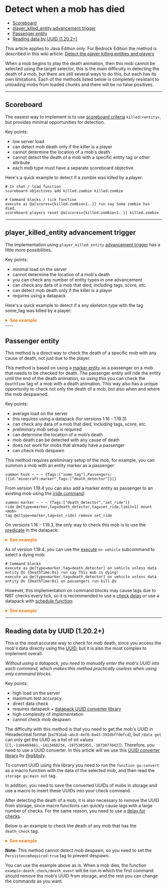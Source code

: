 # Detect when a mob has died

  - [Scoreboard](#scoreboard)
  - [player_killed_entity advancement trigger](#player_killed_entity-advancement-trigger)
  - [Passenger entity](#passenger-entity)
  - [Reading data by UUID (1.20.2+)](#reading-data-by-uuid-1202)

This article applies to Java Edition only. For Bedrock Edition the method is described in this wiki article: [Detect the player killing entities and players](/wiki/questions/playerkills#bedrock)

When a mob begins to play the death animation, then this mob cannot be selected using the target selector, this is the main difficulty in detecting the death of a mob, but there are still several ways to do this, but each has its own limitations. Each of the methods listed below is completely resistant to unloading mobs from loaded chunks and there will be no false positives.

----

## Scoreboard

The easiest way to implement is to use [scoreboard criteria](https://minecraft.wiki/w/Statistics#Statistic_types_and_names) `killed:<entity>`, but provides minimal opportunities for detection.

Key points:
* low server load
* can detect mob death only if the killer is a player
* cannot determine the location of a mob's death
* cannot detect the death of a mob with a specific entity tag or other attribute
* each mob type must have a separate scoreboard objective.

Here's a quick example to detect if a zombie was killed by a player:

```mcfunction
# In chat / load function
scoreboard objectives add killed.zombie killed:zombie

# Command blocks / tick function
execute as @a[scores={killed.zombie=1..}] run say Some zombie has died.
scoreboard players reset @a[scores={killed.zombie=1..}] killed.zombie
```

----

## player_killed_entity advancement trigger

The implementation using `player_killed_entity` [advancement trigger](https://minecraft.wiki/w/Advancement/JSON_format#minecraft:player_killed_entity) has a little more possibilities.

Key points:
* minimal load on the server
* cannot determine the location of a mob's death
* you can check any number of entity types in one advancement
* can check any data of a mob that died, including tags, score, etc.
* can detect mob death only if the killer is a player
* requires using a datapack

Here's a quick example to detect if a any skeleton type with the tag some\_tag was killed by a player:

<details markdown="1">
  <summary style="color: #e67e22; font-weight: bold;">See example</summary>

```json
# advancement example:killed_skeleton
{
  "criteria": {
    "requirement": {
      "trigger": "minecraft:player_killed_entity",
      "conditions": {
        "entity": [
          {
            "condition": "minecraft:entity_properties",
            "entity": "this",
            "predicate": {
              "type": "#minecraft:skeletons",
              "nbt": "{Tags:['some_tag']}"
            }
          }
        ]
      }
    }
  },
  "rewards": {
    "function": "example:skeleton_death"
  }
}
```
```mcfunction
# function example:skeleton_death
advancement revoke @s only example:killed_skeleton
say Skeleton with tag some_tag has died.
```

</details>
----

## Passenger entity

This method is a direct way to check the death of a specific mob with any cause of death, not just due to the player.

This method is based on using a [marker entity](https://minecraft.wiki/w/Marker) as a passenger on a mob that needs to be checked for death. The passenger entity will ride the entity until the end of the death animation, so using this you can check the `DeathTime` tag of a mob with a death animation. This way also has a unique opportunity to check not only the death of a mob, but also when and where the mob despawned.

Key points:
* average load on the server
* this requires using a datapack (for versions 1.16 - 1.19.3)
* can check any data of a mob that died, including tags, score, etc.
* preliminary mob setup is required
* can determine the location of a mob’s death
* mob death can be detected with any cause of death
* does not work for mobs that already have a passenger
* can check mob despawn

This method requires preliminary setup of the mob, for example, you can summon a mob with an entity marker as a passenger:

```mcfunction
summon husk ~ ~ ~ {Tags:["some_tag"],Passengers:[{id:"minecraft:marker",Tags:["death_detector"]}]}
```

From version 1.19.4 you can also add a marker entity as passenger to an existing mob using the [/ride command](https://minecraft.wiki/w/Commands/ride):

```mcfunction
summon marker ~ ~ ~ {Tags:["death_detector","set_ride"]}
ride @e[type=marker,tag=death_detector,tag=set_ride,limit=1] mount <mob>
tag @e[type=marker,tag=set_ride] remove set_ride
```

On versions 1.16 - 1.19.3, the only way to check this mob is to use the [predicate](https://minecraft.wiki/w/Predicate) in the datapack:

<details markdown="1">
  <summary style="color: #e67e22; font-weight: bold;">See example</summary>

```mcfunction
# function example:tick
execute as @e[type=marker,tag=death_detector,predicate=example:death_mob] run function example:death_mob
execute as @e[type=marker,tag=death_detector,predicate=example:despawn_mob] run function example:despawn_mob

# function example:death_mob
say Mob is dead!
kill @s

# function example:despawn_mob
say Mob is despawn!
kill @s
```
```json
# predicate example:death_mob
{
  "condition": "minecraft:entity_properties",
  "entity": "this",
  "predicate": {
    "vehicle": {
      "nbt": "{DeathTime:1s}"
    }
  }
}

# predicate example:despawn_mob
{
  "condition": "minecraft:inverted",
  "term": {
    "condition": "minecraft:entity_properties",
    "entity": "this",
    "predicate": {
      "vehicle": {}
    }
  }
}
```

</details>

As of version 1.19.4, you can use the [execute](https://minecraft.wiki/w/Commands/execute#on) `on vehicle` subcommand to select a dying mob:

```mcfunction
# Command blocks
execute as @e[type=marker,tag=death_detector] on vehicle unless data entity @s {DeathTime:0s} run say This mob is dying!
execute as @e[type=marker,tag=death_detector] on vehicle unless data entity @s {DeathTime:0s} on passengers run kill @s
```

However, this implementation on command blocks may cause lags due to NBT checks every tick, so it is recommended to use a [check delay](/wiki/questions/blockdelay) or use a datapack with [schedule function](https://minecraft.wiki/w/Commands/schedule):

<details markdown="1">
  <summary style="color: #e67e22; font-weight: bold;">See example</summary>

```mcfunction
# function example:load
function example:loops/1s

# function example:loops/1s
schedule function example:loops/1s 1s
execute as @e[type=marker,tag=death_detector] on vehicle unless data entity @s {DeathTime:0s} run function example:death_mob
execute as @e[type=marker,tag=death_detector,predicate=example:despawn_mob] run function example:despawn_mob

# function example:death_mob
say Mob is dead!
execute on passengers run kill @s

# function example:despawn_mob
say Mob is despawn!
kill @s
```

</details>

----

## Reading data by UUID (1.20.2+)

This is the most accurate way to check for mob death, since you access the mob's data directly using the [UUID](https://minecraft.wiki/w/Universally_unique_identifier), but it is also the most complex to implement overall.

_Without using a datapack, you need to manually enter the mob's UUID into each command, which makes this method practically useless when using only command blocks._

Key points:
* high load on the server
* maximum test accuracy
* direct data check
* requires datapack + [datapack UUID converter library](https://github.com/gibbsly/gu)
* high complexity of implementation
* cannot check mob despawn

The difficulty with this method is that you need to get the mob's UUID in Hexadecimal format (`ba7916ab-abc0-4ef6-8a43-391dbffdefcd`), but `/data get` can only get the UUID as a list of int values (`[I;-1166469461,-1413460234,-1975305955,-1073877043]`). Therefore, you need to use a UUID converter. In this article will we use this [UUID converter library](https://github.com/gibbsly/gu) by [@gibbsly](https://github.com/gibbsly).

To convert UUID using this library you need to run the `function gu:convert` as a macro function with the data of the selected mob, and then read the `storage gu:main out` tag.

In addition, you need to save the converted UUIDs of mobs in storage and use a macro to insert these UUIDs into your check command.

After detecting the death of a mob, it is also necessary to remove the UUID from storage, since macro functions can quickly cause lags with a large number of checks. For the same reason, you need to use a [delay for checks](/wiki/questions/blockdelay).

Below is an example to check the death of any mob that has the `death_check` tag:

<details markdown="1">
  <summary style="color: #e67e22; font-weight: bold;">See example</summary>

```mcfunction
# function example:load
function example:loops/1s

# function example:loops/1s
schedule function example:loops/1s 1s
execute as @e[tag=death_check,tag=!init] run function example:death_check/init
data modify storage example:macro death_check set from storage example:database death_check
function example:death_check/check with storage example:macro death_check[-1]

# function example:death_check/init
function gu:convert with entity @s
data remove storage example:data this
data modify storage example:data this.UUID set from storage gu:main out
data modify storage example:database death_check append from storage example:data this
data modify entity @s PersistenceRequired set value true
tag @s add init

# function example:death_check/check
$execute as $(UUID) unless data entity @s {DeathTime:0s} at @s run function example:death_check/death_event {UUID:$(UUID)}
$data remove storage example:macro death_check[{UUID:$(UUID)}]
function example:death_check/check with storage example:macro death_check[-1]

# function example:death_check/death_event
$data remove storage example:database death_check[{UUID:$(UUID)}]
say This mob is dying!
particle minecraft:soul_fire_flame ~ ~1 ~ 0.5 1 0.5 0.01 100
```

</details>

**Note:** This method cannot detect mob despawn, so you need to set the `PersistenceRequired:true` tag to prevent despawn.

You can use the example above as is. When a mob dies, the function `example:death_check/death_event` will be run in which the first command should remove the mob's UUID from storage, and the rest you can change the commands as you want.
